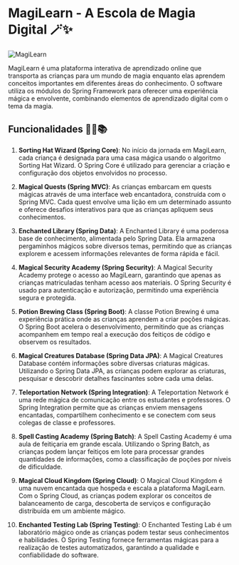 # MagiLearn - A Escola de Magia Digital 🪄✨

![MagiLearn](magilearn.jpg)

MagiLearn é uma plataforma interativa de aprendizado online que transporta as crianças para um mundo de magia enquanto elas aprendem conceitos importantes em diferentes áreas do conhecimento. O software utiliza os módulos do Spring Framework para oferecer uma experiência mágica e envolvente, combinando elementos de aprendizado digital com o tema da magia.

## Funcionalidades 🧙‍♀️📚

1. **Sorting Hat Wizard (Spring Core)**: No início da jornada em MagiLearn, cada criança é designada para uma casa mágica usando o algoritmo Sorting Hat Wizard. O Spring Core é utilizado para gerenciar a criação e configuração dos objetos envolvidos no processo.

2. **Magical Quests (Spring MVC)**: As crianças embarcam em quests mágicas através de uma interface web encantadora, construída com o Spring MVC. Cada quest envolve uma lição em um determinado assunto e oferece desafios interativos para que as crianças apliquem seus conhecimentos.

3. **Enchanted Library (Spring Data)**: A Enchanted Library é uma poderosa base de conhecimento, alimentada pelo Spring Data. Ela armazena pergaminhos mágicos sobre diversos temas, permitindo que as crianças explorem e acessem informações relevantes de forma rápida e fácil.

4. **Magical Security Academy (Spring Security)**: A Magical Security Academy protege o acesso ao MagiLearn, garantindo que apenas as crianças matriculadas tenham acesso aos materiais. O Spring Security é usado para autenticação e autorização, permitindo uma experiência segura e protegida.

5. **Potion Brewing Class (Spring Boot)**: A classe Potion Brewing é uma experiência prática onde as crianças aprendem a criar poções mágicas. O Spring Boot acelera o desenvolvimento, permitindo que as crianças acompanhem em tempo real a execução dos feitiços de código e observem os resultados.

6. **Magical Creatures Database (Spring Data JPA)**: A Magical Creatures Database contém informações sobre diversas criaturas mágicas. Utilizando o Spring Data JPA, as crianças podem explorar as criaturas, pesquisar e descobrir detalhes fascinantes sobre cada uma delas.

7. **Teleportation Network (Spring Integration)**: A Teleportation Network é uma rede mágica de comunicação entre os estudantes e professores. O Spring Integration permite que as crianças enviem mensagens encantadas, compartilhem conhecimento e se conectem com seus colegas de classe e professores.

8. **Spell Casting Academy (Spring Batch)**: A Spell Casting Academy é uma aula de feitiçaria em grande escala. Utilizando o Spring Batch, as crianças podem lançar feitiços em lote para processar grandes quantidades de informações, como a classificação de poções por níveis de dificuldade.

9. **Magical Cloud Kingdom (Spring Cloud)**: O Magical Cloud Kingdom é uma nuvem encantada que hospeda e escala a plataforma MagiLearn. Com o Spring Cloud, as crianças podem explorar os conceitos de balanceamento de carga, descoberta de serviços e configuração distribuída em um ambiente mágico.

10. **Enchanted Testing Lab (Spring Testing)**: O Enchanted Testing Lab é um laboratório mágico onde as crianças podem testar seus conhecimentos e habilidades. O Spring Testing fornece ferramentas mágicas para a realização de testes automatizados, garantindo a qualidade e confiabilidade do software.
